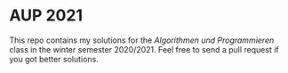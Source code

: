 # AUP 2021
This repo contains my solutions for the *Algorithmen und Programmieren* class
in the winter semester 2020/2021. Feel free to send a pull request if you got
better solutions.
